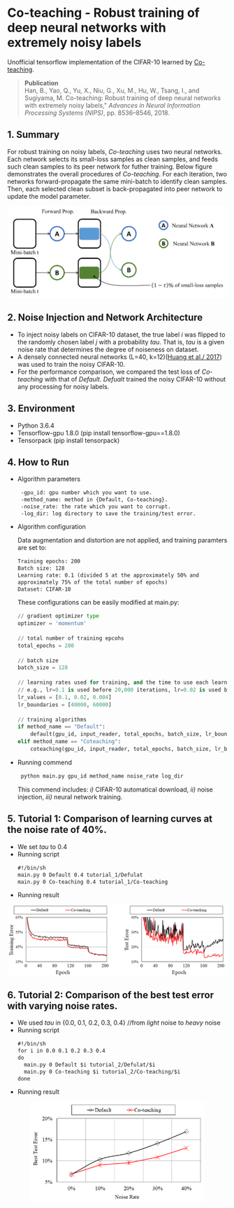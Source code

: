 # Co-teaching - Robust training of deep neural networks with extremely noisy labels
Unofficial tensorflow implementation of the CIFAR-10 learned by [Co-teaching](http://papers.nips.cc/paper/8072-co-teaching-robust-training-of-deep-neural-networks-with-extremely-noisy-labels).

> __Publication__ </br>
> Han, B., Yao, Q., Yu, X., Niu, G., Xu, M., Hu, W., Tsang, I.,
and Sugiyama, M. Co-teaching: Robust training of deep
neural networks with extremely noisy labels," *Advances in Neural Information Processing Systems (NIPS)*, pp.
8536–8546, 2018.

## 1. Summary
For robust training on noisy labels, *Co-teaching* uses two neural networks. Each network selects its small-loss samples as clean samples, and feeds such clean samples to its peer network for futher training. Below figure demonstrates the overall procedures of *Co-teaching*. For each iteration, two networks forward-propagate the same mini-batch to identify clean samples. Then, each selected clean subset is back-propagated into peer network to update the model parameter.
<p align="center">
<img src="figures/overview.png " width="650"> 
</p>

## 2. Noise Injection and Network Architecture
- To inject noisy labels on CIFAR-10 dataset, the true label *i* was flipped to the randomly chosen label *j* with a probability *tau*. That is, *tau* is a given noise rate that determines the degree of noiseness on dataset.
- A densely connected neural networks (L=40, k=12)([Huang et al./ 2017](http://openaccess.thecvf.com/content_cvpr_2017/html/Huang_Densely_Connected_Convolutional_CVPR_2017_paper.html)) was used to train the noisy CIFAR-10.
- For the performance comparison, we compared the test loss of *Co-teaching* with that of *Default*. *Defualt* trained the noisy CIFAR-10 without any processing for noisy labels.

## 3. Environment
- Python 3.6.4
- Tensorflow-gpu 1.8.0 (pip install tensorflow-gpu==1.8.0)
- Tensorpack (pip install tensorpack)

## 4. How to Run
- Algorithm parameters
   ```
    -gpu_id: gpu number which you want to use.
    -method_name: method in {Default, Co-teaching}.
    -noise_rate: the rate which you want to corrupt.
    -log_dir: log directory to save the training/test error.
   ```
   
- Algorithm configuration
   
   Data augmentation and distortion are not applied, and training paramters are set to:
   ```
   Training epochs: 200
   Batch size: 128
   Learning rate: 0.1 (divided 5 at the approximately 50% and approximately 75% of the total number of epochs)
   Dataset: CIFAR-10
   ```
   These configurations can be easily modified at main.py:
   ```python
   // gradient optimizer type
   optimizer = 'momentum'
   
   // total number of training epcohs
   total_epochs = 200
   
   // batch size
   batch_size = 128
   
   // learning rates used for training, and the time to use each learning rate.
   // e.g., lr=0.1 is used before 20,000 iterations, lr=0.02 is used before 30,000 iterations, lr=0.04 is used after 30,000 iterations
   lr_values = [0.1, 0.02, 0.004]
   lr_boundaries = [40000, 60000]
   
   // training algorithms
   if method_name == "Default":
       default(gpu_id, input_reader, total_epochs, batch_size, lr_boundaries, lr_values, optimizer, noise_rate, log_dir=log_dir)
   elif method_name == "Coteaching":
       coteaching(gpu_id, input_reader, total_epochs, batch_size, lr_boundaries, lr_values, optimizer, noise_rate, log_dir=log_dir)
   ```
  
   
- Running commend
   ```python
    python main.py gpu_id method_name noise_rate log_dir
   ```
   This commend includes:
   *i)* CIFAR-10 automatical download, 
   *ii)* noise injection, 
   *iii)* neural network training.

## 5. Tutorial 1: Comparison of learning curves at the noise rate of 40%.
- We set *tau* to 0.4
- Running script
   ```shell
   #!/bin/sh
   main.py 0 Default 0.4 tutorial_1/Defulat
   main.py 0 Co-teaching 0.4 tutorial_1/Co-teaching
   ```
- Running result
<p align="center">
<img src="figures/tutorial_1.png " width="650"> 
</p>


## 6. Tutorial 2: Comparison of the best test error with varying noise rates.
- We used *tau* in {0.0, 0.1, 0.2, 0.3, 0.4} //from *light* noise to *heavy* noise
- Running script
   ```shell
   #!/bin/sh
   for i in 0.0 0.1 0.2 0.3 0.4
   do
     main.py 0 Default $i tutorial_2/Defulat/$i
     main.py 0 Co-teaching $i tutorial_2/Co-teaching/$i
   done
   ```
- Running result
<p align="center">
<img src="figures/tutorial_2(1).png " width="400"> 
</p>

 
